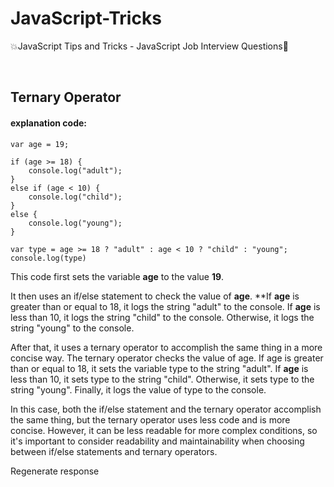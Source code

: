 # JavaScript-Tricks
💥JavaScript Tips and Tricks - JavaScript Job Interview Questions🌺

<br>


## Ternary Operator
#### explanation code: 

```
var age = 19;

if (age >= 18) {
    console.log("adult");
}
else if (age < 10) {
    console.log("child");
}
else {
    console.log("young");
}

var type = age >= 18 ? "adult" : age < 10 ? "child" : "young";
console.log(type)
```

This code first sets the variable **age** to the value **19**.

It then uses an if/else statement to check the value of **age**. **If **age** is greater than or equal to 18, it logs the string "adult" to the console. If **age** is less than 10, it logs the string "child" to the console. Otherwise, it logs the string "young" to the console.

After that, it uses a ternary operator to accomplish the same thing in a more concise way. The ternary operator checks the value of age. If age is greater than or equal to 18, it sets the variable type to the string "adult". If **age** is less than 10, it sets type to the string "child". Otherwise, it sets type to the string "young". Finally, it logs the value of type to the console.

In this case, both the if/else statement and the ternary operator accomplish the same thing, but the ternary operator uses less code and is more concise. However, it can be less readable for more complex conditions, so it's important to consider readability and maintainability when choosing between if/else statements and ternary operators.



Regenerate response
